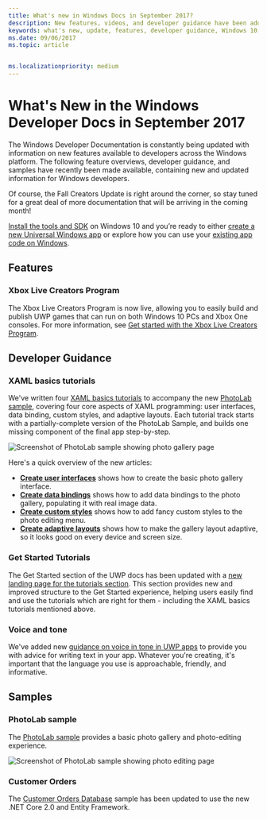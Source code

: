 ```yaml
---
title: What's new in Windows Docs in September 2017?
description: New features, videos, and developer guidance have been added to the Windows 10 developer documentation for September 2017
keywords: what's new, update, features, developer guidance, Windows 10, 1709
ms.date: 09/06/2017
ms.topic: article


ms.localizationpriority: medium
---
```

# What's New in the Windows Developer Docs in September 2017

The Windows Developer Documentation is constantly being updated with information on new features available to developers across the Windows platform. The following feature overviews, developer guidance, and samples have recently been made available, containing new and updated information for Windows developers.

Of course, the Fall Creators Update is right around the corner, so stay tuned for a great deal of more documentation that will be arriving in the coming month!

[Install the tools and SDK](https://developer.microsoft.com/windows/downloads#_blank) on Windows 10 and you’re ready to either [create a new Universal Windows app](../get-started/your-first-app.md) or explore how you can use your [existing app code on Windows](../porting/index.md).

## Features

### Xbox Live Creators Program

The Xbox Live Creators Program is now live, allowing you to easily build and publish UWP games that can run on both Windows 10 PCs and Xbox One consoles. For more information, see [Get started with the Xbox Live Creators Program](https://docs.microsoft.com/gaming/xbox-live/get-started-with-creators/get-started-with-xbox-live-creators.md).

## Developer Guidance

### XAML basics tutorials

We've written four [XAML basics tutorials](https://docs.microsoft.com/windows/uwp/design/basics/xaml-basics-ui) to accompany the new [PhotoLab sample](https://github.com/Microsoft/Windows-appsample-photo-lab), covering four core aspects of XAML programming: user interfaces, data binding, custom styles, and adaptive layouts. Each tutorial track starts with a partially-complete version of the PhotoLab Sample, and builds one missing component of the final app step-by-step. 

![Screenshot of PhotoLab sample showing photo gallery page](images/PhotoLab-gallery-page.png)  

Here's a quick overview of the new articles:

+ [**Create user interfaces**](https://docs.microsoft.com/windows/uwp/design/basics/xaml-basics-ui) shows how to create the basic photo gallery interface.
+ [**Create data bindings**](https://docs.microsoft.com/windows/uwp/data-binding/xaml-basics-data-binding) shows how to add data bindings to the photo gallery, populating it with real image data.
+ [**Create custom styles**](https://docs.microsoft.com/windows/uwp/design/controls-and-patterns/xaml-basics-style) shows how to add fancy custom styles to the photo editing menu.
+ [**Create adaptive layouts**](https://docs.microsoft.com/windows/uwp/design/basics/xaml-basics-adaptive-layout) shows how to make the gallery layout adaptive, so it looks good on every device and screen size.

### Get Started Tutorials

The Get Started section of the UWP docs has been updated with a [new landing page for the tutorials section](https://docs.microsoft.com/windows/uwp/get-started/create-uwp-apps). This section provides new and improved structure to the Get Started experience, helping users easily find and use the tutorials which are right for them - including the XAML basics tutorials mentioned above.

### Voice and tone

We've added new [guidance on voice in tone in UWP apps](https://docs.microsoft.com/windows/uwp/in-app-help/voice-and-tone) to provide you with advice for writing text in your app. Whatever you're creating, it's important that the language you use is approachable, friendly, and informative.

## Samples

### PhotoLab sample

The [PhotoLab sample](https://github.com/Microsoft/windows-appsample-photo-lab) provides a basic photo gallery and photo-editing experience.

![Screenshot of PhotoLab sample showing photo editing page](images/PhotoLab-editing-page.png)  

### Customer Orders

The [Customer Orders Database](https://github.com/Microsoft/Windows-appsample-customers-orders-database) sample has been updated to use the new .NET Core 2.0 and Entity Framework.